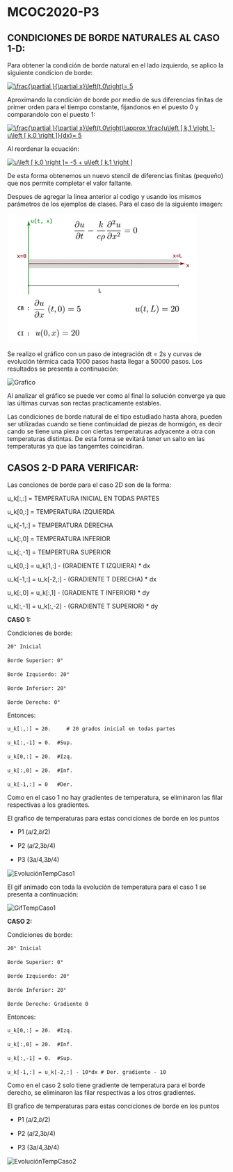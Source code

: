 # MCOC2020-P3

## CONDICIONES DE BORDE NATURALES AL CASO 1-D:

Para obtener la condición de borde natural en el lado izquierdo, se aplico la siguiente condicion de borde:

<a href="https://www.codecogs.com/eqnedit.php?latex=\frac{\partial&space;}{\partial&space;x}\left(t,0\right)=&space;5" target="_blank"><img src="https://latex.codecogs.com/svg.latex?\frac{\partial&space;}{\partial&space;x}\left(t,0\right)=&space;5" title="\frac{\partial }{\partial x}\left(t,0\right)= 5" /></a>

Aproximando la condición de borde por medio de sus diferencias finitas de primer orden para el tiempo constante, fijandonos en el puesto 0 y comparandolo con el puesto 1:

<a href="https://www.codecogs.com/eqnedit.php?latex=\frac{\partial&space;}{\partial&space;x}\left(t,0\right)\approx&space;\frac{u\left&space;[&space;k,1&space;\right&space;]-u\left&space;[&space;k,0&space;\right&space;]}{dx}=&space;5" target="_blank"><img src="https://latex.codecogs.com/svg.latex?\frac{\partial&space;}{\partial&space;x}\left(t,0\right)\approx&space;\frac{u\left&space;[&space;k,1&space;\right&space;]-u\left&space;[&space;k,0&space;\right&space;]}{dx}=&space;5" title="\frac{\partial }{\partial x}\left(t,0\right)\approx \frac{u\left [ k,1 \right ]-u\left [ k,0 \right ]}{dx}= 5" /></a>

Al reordenar la ecuación:

<a href="https://www.codecogs.com/eqnedit.php?latex=u\left&space;[&space;k,0&space;\right&space;]=&space;-5&space;&plus;&space;u\left&space;[&space;k,1&space;\right&space;]" target="_blank"><img src="https://latex.codecogs.com/gif.latex?u\left&space;[&space;k,0&space;\right&space;]=&space;-5&space;&plus;&space;u\left&space;[&space;k,1&space;\right&space;]" title="u\left [ k,0 \right ]= -5 + u\left [ k,1 \right ]" /></a>

De esta forma obtenemos un nuevo stencil de diferencias finitas (pequeño) que nos permite completar el valor faltante.

Despues de agregar la linea anterior al codigo y usando los mismos parámetros de los ejemplos de clases. Para el caso de la siguiente imagen: 

 ![Problema](ProblemaE3.png)

Se realizo el gráfico con un paso de integración dt = 2s y curvas de evolución térmica cada 1000 pasos hasta llegar a 50000 pasos. Los resultados se presenta a continuación:

 ![Grafico](Grafico_E3_Evolución_Termica.png)

Al analizar el gráfico se puede ver como al final la solución converge ya que las últimas curvas son rectas practicamente estables.

Las condiciones de borde natural de el tipo estudiado hasta ahora, pueden ser utilizadas cuando se tiene continuidad de piezas de hormigón, es decir cando se tiene una piexa con ciertas temperaturas adyacente a otra con temperaturas distintas. De esta forma se evitará tener un salto en las temperaturas ya que las tangemtes coincidiran.  



## CASOS 2-D PARA VERIFICAR:

Las conciones de borde para el caso 2D son de la forma:

u_k[:,:] = TEMPERATURA INICIAL EN TODAS PARTES

u_k[0,:] = TEMPERATURA IZQUIERDA

u_k[-1,:] =  TEMPERATURA DERECHA

u_k[:,0] =  TEMPERATURA INFERIOR

u_k[:,-1] = TEMPERTURA SUPERIOR


u_k[0,:] = u_k[1,:] - (GRADIENTE T IZQUIERA) * dx

u_k[-1,:] = u_k[-2,:] - (GRADIENTE T DERECHA) * dx

u_k[:,0] = u_k[:,1] - (GRADIENTE T INFERIOR) * dy

u_k[:,-1] = u_k[:,-2] - (GRADIENTE T SUPERIOR) * dy



**CASO 1:**

Condiciones de borde:

    20° Inicial
    
    Borde Superior: 0°
    
    Borde Izquierdo: 20°
    
    Borde Inferior: 20°
    
    Borde Derecho: 0°
    
Entonces:

    u_k[:,:] = 20.     # 20 grados inicial en todas partes
    
    u_k[:,-1] = 0.  #Sup.
    
    u_k[0,:] = 20.  #Izq.
    
    u_k[:,0] = 20.  #Inf.
    
    u_k[-1,:] = 0   #Der.
    
Como en el caso 1 no hay gradientes de temperatura, se eliminaron las filar respectivas a los gradientes.

El grafico de temperaturas para estas conciciones de borde en los puntos

* P1 (𝑎/2,𝑏/2)

* P2 (𝑎/2,3𝑏/4)

* P3 (3𝑎/4,3𝑏/4)

 ![EvoluciónTempCaso1](EvoluciónTempCaso1.png)

El gif animado con toda la evolución de temperatura para el caso 1 se presenta a continuación:

 ![GifTempCaso1](GifTempCaso1.png)

**CASO 2:**

Condiciones de borde:

    20° Inicial
    
    Borde Superior: 0°
    
    Borde Izquierdo: 20°
    
    Borde Inferior: 20°
    
    Borde Derecho: Gradiente 0

Entonces:

    u_k[0,:] = 20.  #Izq.
    
    u_k[:,0] = 20.  #Inf.
    
    u_k[:,-1] = 0.  #Sup.

    u_k[-1,:] = u_k[-2,:] - 10*dx # Der. gradiente - 10

Como en el caso 2 solo tiene gradiente de temperatura para el borde derecho, se eliminaron las filar respectivas a los otros gradientes.

El grafico de temperaturas para estas conciciones de borde en los puntos

* P1 (𝑎/2,𝑏/2)

* P2 (𝑎/2,3𝑏/4)

* P3 (3𝑎/4,3𝑏/4)

 ![EvoluciónTempCaso2](EvoluciónTempCaso2.png)
